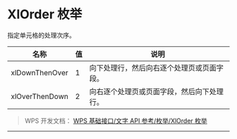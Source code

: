 # XlOrder 枚举

指定单元格的处理次序。

| 名称           | 值  | 说明                                       |
|----------------|-----|--------------------------------------------|
| xlDownThenOver | 1   | 向下处理行，然后向右逐个处理页或页面字段。 |
| xlOverThenDown | 2   | 向右逐个处理页或页面字段，然后向下处理行。 |

> WPS 开发文档： [WPS 基础接口/文字 API 参考/枚举/XlOrder 枚举](https://qn.cache.wpscdn.cn/encs/doc/office_v19/topics/WPS%20%E5%9F%BA%E7%A1%80%E6%8E%A5%E5%8F%A3/%E6%96%87%E5%AD%97%20API%20%E5%8F%82%E8%80%83/%E6%9E%9A%E4%B8%BE/XlOrder%20%E6%9E%9A%E4%B8%BE.html)

------------------------------------------------------------------------
